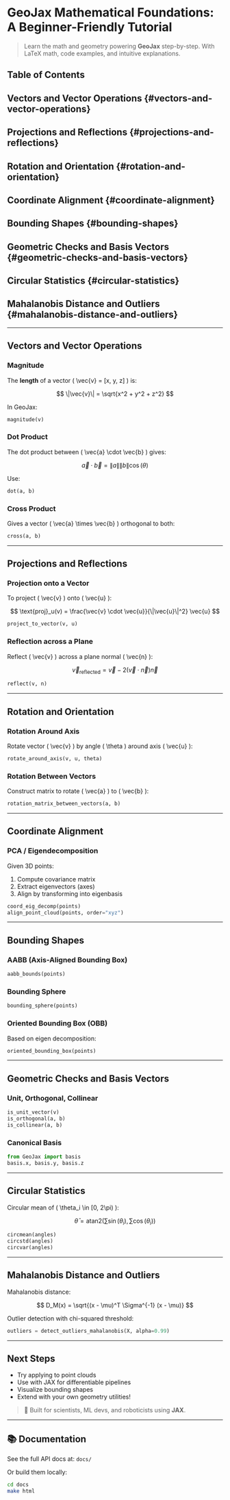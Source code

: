 # GeoJax Mathematical Foundations: A Beginner-Friendly Tutorial

> Learn the math and geometry powering **GeoJax** step-by-step. With LaTeX math, code examples, and intuitive explanations.


## Table of Contents

## Vectors and Vector Operations {#vectors-and-vector-operations}

## Projections and Reflections {#projections-and-reflections}

## Rotation and Orientation {#rotation-and-orientation}

## Coordinate Alignment {#coordinate-alignment}

## Bounding Shapes {#bounding-shapes}

## Geometric Checks and Basis Vectors {#geometric-checks-and-basis-vectors}

## Circular Statistics {#circular-statistics}

## Mahalanobis Distance and Outliers {#mahalanobis-distance-and-outliers}

---

## Vectors and Vector Operations

### Magnitude

The **length** of a vector \( \vec{v} = [x, y, z] \) is:

$$
\|\vec{v}\| = \sqrt{x^2 + y^2 + z^2}
$$

In GeoJax:

```python
magnitude(v)
```

### Dot Product

The dot product between \( \vec{a} \cdot \vec{b} \) gives:

$$
\vec{a} \cdot \vec{b} = \|a\|\|b\| \cos(\theta)
$$

Use:

```python
dot(a, b)
```

### Cross Product

Gives a vector \( \vec{a} \times \vec{b} \) orthogonal to both:

```python
cross(a, b)
```

---

## Projections and Reflections

### Projection onto a Vector

To project \( \vec{v} \) onto \( \vec{u} \):

$$
\text{proj}_u(v) = \frac{\vec{v} \cdot \vec{u}}{\|\vec{u}\|^2} \vec{u}
$$

```python
project_to_vector(v, u)
```

### Reflection across a Plane
Reflect \( \vec{v} \) across a plane normal \( \vec{n} \):

$$
\vec{v}_{\text{reflected}} = \vec{v} - 2(\vec{v} \cdot \vec{n})\vec{n}
$$

```python
reflect(v, n)
```

---

## Rotation and Orientation

### Rotation Around Axis
Rotate vector \( \vec{v} \) by angle \( \theta \) around axis \( \vec{u} \):

```python
rotate_around_axis(v, u, theta)
```

### Rotation Between Vectors
Construct matrix to rotate \( \vec{a} \) to \( \vec{b} \):

```python
rotation_matrix_between_vectors(a, b)
```

---

## Coordinate Alignment

### PCA / Eigendecomposition
Given 3D points:

1. Compute covariance matrix
2. Extract eigenvectors (axes)
3. Align by transforming into eigenbasis

```python
coord_eig_decomp(points)
align_point_cloud(points, order="xyz")
```

---

## Bounding Shapes

### AABB (Axis-Aligned Bounding Box)

```python
aabb_bounds(points)
```

### Bounding Sphere

```python
bounding_sphere(points)
```

### Oriented Bounding Box (OBB)
Based on eigen decomposition:

```python
oriented_bounding_box(points)
```

---

## Geometric Checks and Basis Vectors

### Unit, Orthogonal, Collinear

```python
is_unit_vector(v)
is_orthogonal(a, b)
is_collinear(a, b)
```

### Canonical Basis

```python
from GeoJax import basis
basis.x, basis.y, basis.z
```

---

## Circular Statistics

Circular mean of \( \theta_i \in [0, 2\pi) \):

$$
\bar{\theta} = \text{atan2}\left(\sum \sin(\theta_i), \sum \cos(\theta_i)\right)
$$

```python
circmean(angles)
circstd(angles)
circvar(angles)
```

---

## Mahalanobis Distance and Outliers

Mahalanobis distance:

$$
D_M(x) = \sqrt{(x - \mu)^T \Sigma^{-1} (x - \mu)}
$$

Outlier detection with chi-squared threshold:

```python
outliers = detect_outliers_mahalanobis(X, alpha=0.99)
```

---

## Next Steps

- Try applying to point clouds
- Use with JAX for differentiable pipelines
- Visualize bounding shapes
- Extend with your own geometry utilities!

> 🧠 Built for scientists, ML devs, and roboticists using **JAX**.

---

## 📚 Documentation

See the full API docs at: `docs/`

Or build them locally:
```bash
cd docs
make html
```

